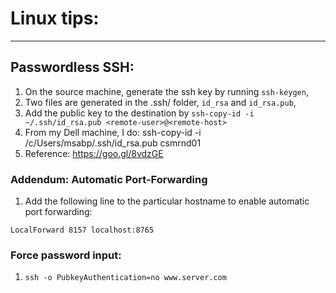 # Linux tips:
---

## Passwordless SSH:
1. On the source machine, generate the ssh key by running `ssh-keygen`,
2. Two files are generated in the .ssh/ folder, `id_rsa` and `id_rsa.pub`,
3. Add the public key to the destination by `ssh-copy-id -i ~/.ssh/id_rsa.pub <remote-user>@<remote-host>`
4. From my Dell machine, I do: ssh-copy-id -i /c/Users/msabp/.ssh/id_rsa.pub csmrnd01
5. Reference: https://goo.gl/8vdzGE

### Addendum: Automatic Port-Forwarding
1. Add the following line to the particular hostname to enable automatic port forwarding:
```
LocalForward 8157 localhost:8765
```

### Force password input:
1. `ssh -o PubkeyAuthentication=no www.server.com`
